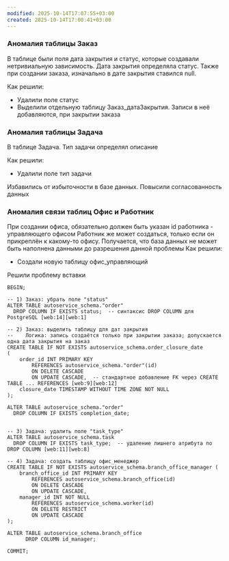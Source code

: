 ```yaml
---
modified: 2025-10-14T17:07:55+03:00
created: 2025-10-14T17:00:41+03:00
---
```

### Аномалия таблицы Заказ
В таблице были поля дата закрытия и статус, которые создавали нетривиальную зависимость. Дата закрытия определяла статус. Также при создании заказа, изначально в дате закрытия ставился null.

Как решили:
- Удалили поле статус
- Выделили отдельную таблицу Заказ_датаЗакрытия. Записи в неё добавляются, при закрытии заказа

### Аномалия таблицы Задача
В таблице Задача. Тип задачи определял описание

Как решили:
- Удалили поле тип задачи

Избавились от избыточности в базе данных. Повысили согласованность данных

### Аномалия связи таблиц Офис и Работник
При создании офиса, обязательно должен быть указан id работника - управляющего офисом
Работник же может создаться, только если он прикреплён к какому-то офису. Получается, что база данных не может быть наполнена данными до разрешения данной проблемы
Как решили:
- Создали новую таблицу офис_управляющий

Решили проблему вставки
```
BEGIN;

-- 1) Заказ: убрать поле "status"
ALTER TABLE autoservice_schema."order"
  DROP COLUMN IF EXISTS status;  -- синтаксис DROP COLUMN для PostgreSQL [web:14][web:1]

-- 2) Заказ: выделить таблицу для дат закрытия
--    Логика: запись создаётся только при закрытии заказа; допускается одна дата закрытия на заказ
CREATE TABLE IF NOT EXISTS autoservice_schema.order_closure_date
(
    order_id INT PRIMARY KEY
        REFERENCES autoservice_schema."order"(id)
        ON DELETE CASCADE
        ON UPDATE CASCADE,  -- стандартное добавление FK через CREATE TABLE ... REFERENCES [web:9][web:12]
    closure_date TIMESTAMP WITHOUT TIME ZONE NOT NULL
);

ALTER TABLE autoservice_schema."order"
  DROP COLUMN IF EXISTS completion_date;


-- 3) Задача: удалить поле "task_type"
ALTER TABLE autoservice_schema.task
  DROP COLUMN IF EXISTS task_type;  -- удаление лишнего атрибута по DROP COLUMN [web:11][web:8]
  
-- 4) Задача: создать таблицу офис_менеджер
CREATE TABLE IF NOT EXISTS autoservice_schema.branch_office_manager (
    branch_office_id INT PRIMARY KEY
        REFERENCES autoservice_schema.branch_office(id)
        ON DELETE CASCADE
        ON UPDATE CASCADE,
    manager_id INT NOT NULL
        REFERENCES autoservice_schema.worker(id)
        ON DELETE RESTRICT
        ON UPDATE CASCADE
);

ALTER TABLE autoservice_schema.branch_office
      DROP COLUMN id_manager;
      
COMMIT;


```